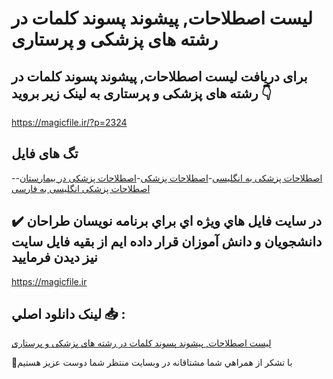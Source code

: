 # لیست اصطلاحات, پیشوند پسوند کلمات در رشته های پزشکی و پرستاری

## برای دریافت لیست اصطلاحات, پیشوند پسوند کلمات در رشته های پزشکی و پرستاری به لینک زیر بروید 👇

https://magicfile.ir/?p=2324

## تگ های فایل

-[اصطلاحات پزشکی به انگلیسی](https://magicfile.ir/product/%d9%84%db%8c%d8%b3%d8%aa-%d8%a7%d8%b5%d8%b7%d9%84%d8%a7%d8%ad%d8%a7%d8%aa-%d9%be%d9%8a%d8%b4%d9%88%d9%86%d8%af-%d9%be%d8%b3%d9%88%d9%86%d8%af-%da%a9%d9%84%d9%85%d8%a7%d8%aa-%d9%be%d8%b2%d8%b4%da%a9%d9%8a-%d9%88-%d9%be%d8%b1%d8%b3%d8%aa%d8%a7%d8%b1%d9%8a/)-[اصطلاحات پزشکی](https://magicfile.ir/product/%d9%84%db%8c%d8%b3%d8%aa-%d8%a7%d8%b5%d8%b7%d9%84%d8%a7%d8%ad%d8%a7%d8%aa-%d9%be%d9%8a%d8%b4%d9%88%d9%86%d8%af-%d9%be%d8%b3%d9%88%d9%86%d8%af-%da%a9%d9%84%d9%85%d8%a7%d8%aa-%d9%be%d8%b2%d8%b4%da%a9%d9%8a-%d9%88-%d9%be%d8%b1%d8%b3%d8%aa%d8%a7%d8%b1%d9%8a/)-[اصطلاحات پزشکی در بیمارستان](https://magicfile.ir/product/%d9%84%db%8c%d8%b3%d8%aa-%d8%a7%d8%b5%d8%b7%d9%84%d8%a7%d8%ad%d8%a7%d8%aa-%d9%be%d9%8a%d8%b4%d9%88%d9%86%d8%af-%d9%be%d8%b3%d9%88%d9%86%d8%af-%da%a9%d9%84%d9%85%d8%a7%d8%aa-%d9%be%d8%b2%d8%b4%da%a9%d9%8a-%d9%88-%d9%be%d8%b1%d8%b3%d8%aa%d8%a7%d8%b1%d9%8a/)-[اصطلاحات پزشکی انگلیسی به فارسی](https://magicfile.ir/product/%d9%84%db%8c%d8%b3%d8%aa-%d8%a7%d8%b5%d8%b7%d9%84%d8%a7%d8%ad%d8%a7%d8%aa-%d9%be%d9%8a%d8%b4%d9%88%d9%86%d8%af-%d9%be%d8%b3%d9%88%d9%86%d8%af-%da%a9%d9%84%d9%85%d8%a7%d8%aa-%d9%be%d8%b2%d8%b4%da%a9%d9%8a-%d9%88-%d9%be%d8%b1%d8%b3%d8%aa%d8%a7%d8%b1%d9%8a/)

## ✔️ در سايت فايل هاي ويژه اي براي برنامه نويسان طراحان دانشجويان و دانش آموزان قرار داده ايم از بقيه فايل سايت نيز ديدن فرماييد

https://magicfile.ir


## لينک دانلود اصلي 📥 :

[لیست اصطلاحات, پیشوند پسوند کلمات در رشته های پزشکی و پرستاری](https://magicfile.ir/product/%d9%84%db%8c%d8%b3%d8%aa-%d8%a7%d8%b5%d8%b7%d9%84%d8%a7%d8%ad%d8%a7%d8%aa-%d9%be%d9%8a%d8%b4%d9%88%d9%86%d8%af-%d9%be%d8%b3%d9%88%d9%86%d8%af-%da%a9%d9%84%d9%85%d8%a7%d8%aa-%d9%be%d8%b2%d8%b4%da%a9%d9%8a-%d9%88-%d9%be%d8%b1%d8%b3%d8%aa%d8%a7%d8%b1%d9%8a/) 


🙏با تشکر از همراهي شما مشتاقانه در وبسایت منتظر شما دوست عزیز هستیم

